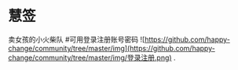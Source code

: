 # 慧签
卖女孩的小火柴队
#可用登录注册账号密码
![https://github.com/happy-change/community/tree/master/img](https://github.com/happy-change/community/tree/master/img/登录注册.png)
.
